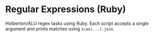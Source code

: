 # Regular Expressions (Ruby)

Holberton/ALU regex tasks using Ruby.
Each script accepts a single argument and prints matches using `scan(...).join`.
